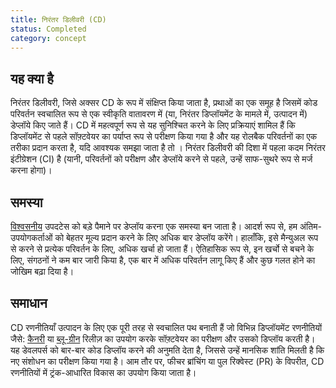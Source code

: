 ```yaml
---
title: निरंतर डिलीवरी (CD)
status: Completed
category: concept
---
```


## यह क्या है 
निरंतर डिलीवरी, जिसे अक्सर CD के रूप में संक्षिप्त किया जाता है, प्रथाओं का एक समूह है जिसमें कोड परिवर्तन स्वचालित रूप से एक स्वीकृति वातावरण में (या, निरंतर डिप्लॉयमेंट के मामले में, उत्पादन में) डेप्लॉये किए जाते हैं। CD में महत्वपूर्ण रूप से यह सुनिश्चित करने के लिए प्रक्रियाएं शामिल हैं कि डिप्लॉयमेंट से पहले सॉफ़्टवेयर का पर्याप्त रूप से परीक्षण किया गया है और यह रोलबैक परिवर्तनों का एक तरीका प्रदान करता है, यदि आवश्यक समझा जाता है तो । निरंतर डिलीवरी की दिशा में पहला कदम निरंतर इंटीग्रेशन (CI) है (यानी, परिवर्तनों को परीक्षण और डेप्लॉये करने से पहले, उन्हें साफ-सुथरे रूप से मर्ज करना होगा)। 

## समस्या 
[विश्वसनीय](/reliability/) उपदटेस को बड़े पैमाने पर डेप्लॉय करना एक समस्या बन जाता है। आदर्श रूप से, हम अंतिम-उपयोगकर्ताओं को बेहतर मूल्य प्रदान करने के लिए अधिक बार डेप्लॉय करेंगे। हालाँकि, इसे मैन्युअल रूप से करने से प्रत्येक परिवर्तन के लिए, अधिक खर्चा हो जाता हैं। ऐतिहासिक रूप से, इन खर्चो से बचने के लिए, संगठनों ने कम बार जारी किया है, एक बार में अधिक परिवर्तन लागू किए हैं और कुछ गलत होने का जोखिम बढ़ा दिया है।

## समाधान 
CD रणनीतियाँ उत्पादन के लिए एक पूरी तरह से स्वचालित पथ बनाती हैं जो विभिन्न डिप्लॉयमेंट रणनीतियों जैसे: [कैनरी](/canary_deployment/) या [ब्लू-ग्रीन](/blue_green_deployment/) रिलीज़ का उपयोग करके सॉफ़्टवेयर का परीक्षण और उसको डिप्लॉय करती है। यह डेवलपर्स को बार-बार कोड डिप्लॉय करने की अनुमति देता है, जिससे उन्हें मानसिक शांति मिलती है कि नए संशोधन का परीक्षण किया गया है। आम तौर पर, फीचर ब्रांचिंग या पुल रिक्वेस्ट (PR) के विपरीत, CD रणनीतियों में ट्रंक-आधारित विकास का उपयोग किया जाता है।


